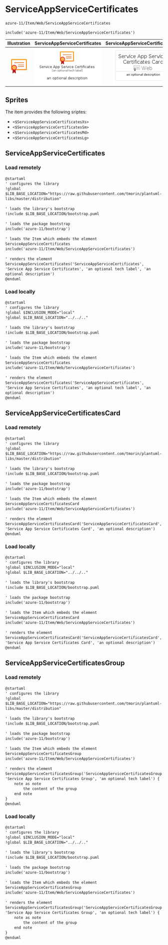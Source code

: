 # ServiceAppServiceCertificates


```text
azure-11/Item/Web/ServiceAppServiceCertificates
```

```text
include('azure-11/Item/Web/ServiceAppServiceCertificates')
```



| Illustration | ServiceAppServiceCertificates | ServiceAppServiceCertificatesCard | ServiceAppServiceCertificatesGroup |
| :---: | :---: | :---: | :---: |
| ![illustration for Illustration](../../../azure-11/Item/Web/ServiceAppServiceCertificates.png) | ![illustration for ServiceAppServiceCertificates](../../../azure-11/Item/Web/ServiceAppServiceCertificates.Local.png) | ![illustration for ServiceAppServiceCertificatesCard](../../../azure-11/Item/Web/ServiceAppServiceCertificatesCard.Local.png) | ![illustration for ServiceAppServiceCertificatesGroup](../../../azure-11/Item/Web/ServiceAppServiceCertificatesGroup.Local.png) |



## Sprites
The item provides the following sriptes:

- `<$ServiceAppServiceCertificatesXs>`
- `<$ServiceAppServiceCertificatesSm>`
- `<$ServiceAppServiceCertificatesMd>`
- `<$ServiceAppServiceCertificatesLg>`





## ServiceAppServiceCertificates

### Load remotely
```plantuml
@startuml
' configures the library
!global $LIB_BASE_LOCATION="https://raw.githubusercontent.com/tmorin/plantuml-libs/master/distribution"

' loads the library's bootstrap
!include $LIB_BASE_LOCATION/bootstrap.puml

' loads the package bootstrap
include('azure-11/bootstrap')

' loads the Item which embeds the element ServiceAppServiceCertificates
include('azure-11/Item/Web/ServiceAppServiceCertificates')

' renders the element
ServiceAppServiceCertificates('ServiceAppServiceCertificates', 'Service App Service Certificates', 'an optional tech label', 'an optional description')
@enduml
```

### Load locally
```plantuml
@startuml
' configures the library
!global $INCLUSION_MODE="local"
!global $LIB_BASE_LOCATION="../../.."

' loads the library's bootstrap
!include $LIB_BASE_LOCATION/bootstrap.puml

' loads the package bootstrap
include('azure-11/bootstrap')

' loads the Item which embeds the element ServiceAppServiceCertificates
include('azure-11/Item/Web/ServiceAppServiceCertificates')

' renders the element
ServiceAppServiceCertificates('ServiceAppServiceCertificates', 'Service App Service Certificates', 'an optional tech label', 'an optional description')
@enduml
```

## ServiceAppServiceCertificatesCard

### Load remotely
```plantuml
@startuml
' configures the library
!global $LIB_BASE_LOCATION="https://raw.githubusercontent.com/tmorin/plantuml-libs/master/distribution"

' loads the library's bootstrap
!include $LIB_BASE_LOCATION/bootstrap.puml

' loads the package bootstrap
include('azure-11/bootstrap')

' loads the Item which embeds the element ServiceAppServiceCertificatesCard
include('azure-11/Item/Web/ServiceAppServiceCertificates')

' renders the element
ServiceAppServiceCertificatesCard('ServiceAppServiceCertificatesCard', 'Service App Service Certificates Card', 'an optional description')
@enduml
```

### Load locally
```plantuml
@startuml
' configures the library
!global $INCLUSION_MODE="local"
!global $LIB_BASE_LOCATION="../../.."

' loads the library's bootstrap
!include $LIB_BASE_LOCATION/bootstrap.puml

' loads the package bootstrap
include('azure-11/bootstrap')

' loads the Item which embeds the element ServiceAppServiceCertificatesCard
include('azure-11/Item/Web/ServiceAppServiceCertificates')

' renders the element
ServiceAppServiceCertificatesCard('ServiceAppServiceCertificatesCard', 'Service App Service Certificates Card', 'an optional description')
@enduml
```

## ServiceAppServiceCertificatesGroup

### Load remotely
```plantuml
@startuml
' configures the library
!global $LIB_BASE_LOCATION="https://raw.githubusercontent.com/tmorin/plantuml-libs/master/distribution"

' loads the library's bootstrap
!include $LIB_BASE_LOCATION/bootstrap.puml

' loads the package bootstrap
include('azure-11/bootstrap')

' loads the Item which embeds the element ServiceAppServiceCertificatesGroup
include('azure-11/Item/Web/ServiceAppServiceCertificates')

' renders the element
ServiceAppServiceCertificatesGroup('ServiceAppServiceCertificatesGroup', 'Service App Service Certificates Group', 'an optional tech label') {
    note as note
        the content of the group
    end note
}
@enduml
```

### Load locally
```plantuml
@startuml
' configures the library
!global $INCLUSION_MODE="local"
!global $LIB_BASE_LOCATION="../../.."

' loads the library's bootstrap
!include $LIB_BASE_LOCATION/bootstrap.puml

' loads the package bootstrap
include('azure-11/bootstrap')

' loads the Item which embeds the element ServiceAppServiceCertificatesGroup
include('azure-11/Item/Web/ServiceAppServiceCertificates')

' renders the element
ServiceAppServiceCertificatesGroup('ServiceAppServiceCertificatesGroup', 'Service App Service Certificates Group', 'an optional tech label') {
    note as note
        the content of the group
    end note
}
@enduml
```

